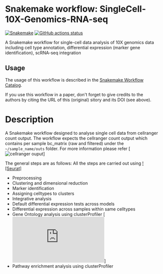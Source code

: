 # Snakemake workflow: SingleCell-10X-Genomics-RNA-seq

[![Snakemake](https://img.shields.io/badge/snakemake-≥6.3.0-brightgreen.svg)](https://snakemake.github.io)
[![GitHub actions status](https://github.com/manuelphilip/Single-cell-analysis-Snakemake-workflow/workflows/Tests/badge.svg?branch=main)](https://github.com/manuelphilip/Single-cell-analysis-Snakemake-workflow/actions?query=branch%3Amain+workflow%3ATests)


A Snakemake workflow for single-cell data analysis of 10X genomics data including cell type annotation, differential expression (marker gene identification), scRNA-seq integration


## Usage

The usage of this workflow is described in the [Snakemake Workflow Catalog](https://snakemake.github.io/snakemake-workflow-catalog/?usage=<manuelphilip>%2F<Single-cell-analysis-Snakemake-workflow>).

If you use this workflow in a paper, don't forget to give credits to the authors by citing the URL of this (original) <Single-cell-analysis-Snakemake-workflow>sitory and its DOI (see above).

# Description
 A Snakemake workflow designed to analyse single cell data from cellranger count output. The workflow expects the cellranger count output which contains per sample bc_matrix (raw and filtered) under the `~/sample_name/outs` folder. For more information please refer [![cellranger ouput](https://www.10xgenomics.com/support/software/cell-ranger/latest/analysis/outputs/cr-outputs-gex-overview)]
 
The general steps are as follows:
All the steps are carried out using [![Seurat]](https://satijalab.org/seurat/articles/get_started_v5_new>)
 * Preprocessing 
 * Clustering and dimensional reduction
 * Marker identification 
 * Assigning celltypes to clusters
 * Integrative analysis
 * Default differential expression tests across models 
 * Differential expression across samples within same celltypes
 * Gene Ontology analysis using clusterProfiler [![clusterProfiler](https://bioconductor.org/packages/release/bioc/html/clusterProfiler.html)]
 * Pathway enrichment analysis using clusterProfiler
